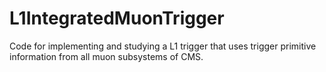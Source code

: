 L1IntegratedMuonTrigger
=======================

Code for implementing and studying a L1 trigger that uses trigger primitive information from all muon subsystems of CMS.